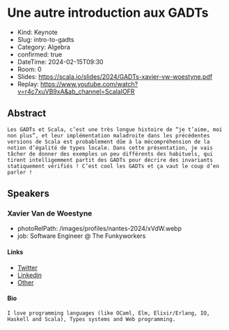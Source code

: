 # Une autre introduction aux GADTs

- Kind: Keynote
- Slug: intro-to-gadts
- Category: Algebra
- confirmed: true
- DateTime: 2024-02-15T09:30
- Room: 0
- Slides: https://scala.io/slides/2024/GADTs-xavier-vw-woestyne.pdf
- Replay: https://www.youtube.com/watch?v=r4c7xuVB9xA&ab_channel=ScalaIOFR

## Abstract

```
Les GADTs et Scala, c’est une très longue histoire de “je t’aime, moi non plus”, et leur implémentation maladroite dans les précédentes versions de Scala est probablement dûe à la mécompréhension de la notion d’égalité de types locale. Dans cette présentation, je vais tâcher de donner des exemples un peu différents des habituels, qui tirent intelligemment partit des GADTs pour décrire des invariants statiquement vérifiés ! C’est cool les GADTs et ça vaut le coup d’en parler !
```

## Speakers

### Xavier Van de Woestyne

- photoRelPath: /images/profiles/nantes-2024/xVdW.webp
- job: Software Engineer @ The Funkyworkers

#### Links

- [Twitter](http://twitter.com/vdwxv)
- [Linkedin](https://www.linkedin.com/in/xavdw)
- [Other](https://xvw.lol)

#### Bio

```
I love programming languages (like OCaml, Elm, Elixir/Erlang, IO, Haskell and Scala), Types systems and Web programming.
```
